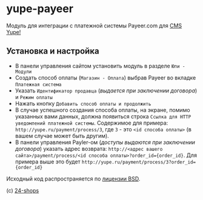 # yupe-payeer
Модуль для интеграции с платежной системы Payeer.com для [CMS Yupe!](http://yupe.ru)

## Установка и настройка
* В панели управления сайтом установить модуль в разделе `Юпи - Модули`
* Создать способ оплаты (`Магазин - Оплата`) выбрав Payeer во вкладке `Платежная система`
* Указать `Идентификатор продавца` (_выдается при заключении договора_) и `Режим оплаты`
* Нажать кнопку `Добавить способ оплаты и продолжить`
* В случае успешного создания способа оплаты, на экране, помимо указанных вами данных, должна появиться строка `Ссылка для HTTP уведомлений платежной системы`.
Содержимое для примера: `http://yupe.ru/payment/process/3`, где `3` - это `<id способа оплаты>` (в вашем случае может быть другим).
* В панели управления Payler-ом (_доступы выдаются при заключении договора_) указать адрес возврата: `http://<адрес вашего сайта>/payment/process/<id способа оплаты>?order_id={order_id}`.
Для примера выше это будет `http://yupe.ru/payment/process/3?order_id={order_id}`

Исходный код распространяется по [лицензии BSD](http://ru.wikipedia.org/wiki/%D0%9B%D0%B8%D1%86%D0%B5%D0%BD%D0%B7%D0%B8%D1%8F_BSD).

(с) [24-shops](https://github.com/24-shops)